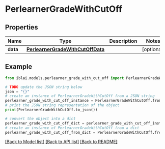 # PerlearnerGradeWithCutOff


## Properties

Name | Type | Description | Notes
------------ | ------------- | ------------- | -------------
**data** | [**PerlearnerGradeWithCutOffData**](PerlearnerGradeWithCutOffData.md) |  | [optional] 

## Example

```python
from iblai.models.perlearner_grade_with_cut_off import PerlearnerGradeWithCutOff

# TODO update the JSON string below
json = "{}"
# create an instance of PerlearnerGradeWithCutOff from a JSON string
perlearner_grade_with_cut_off_instance = PerlearnerGradeWithCutOff.from_json(json)
# print the JSON string representation of the object
print(PerlearnerGradeWithCutOff.to_json())

# convert the object into a dict
perlearner_grade_with_cut_off_dict = perlearner_grade_with_cut_off_instance.to_dict()
# create an instance of PerlearnerGradeWithCutOff from a dict
perlearner_grade_with_cut_off_from_dict = PerlearnerGradeWithCutOff.from_dict(perlearner_grade_with_cut_off_dict)
```
[[Back to Model list]](../README.md#documentation-for-models) [[Back to API list]](../README.md#documentation-for-api-endpoints) [[Back to README]](../README.md)


